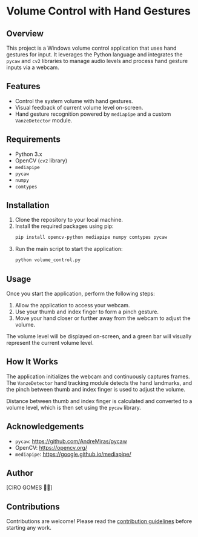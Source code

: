 # Volume Control with Hand Gestures

## Overview
This project is a Windows volume control application that uses hand gestures for input. It leverages the Python language and integrates the `pycaw` and `cv2` libraries to manage audio levels and process hand gesture inputs via a webcam.

## Features
- Control the system volume with hand gestures.
- Visual feedback of current volume level on-screen.
- Hand gesture recognition powered by `mediapipe` and a custom `VanzeDetector` module.

## Requirements
- Python 3.x
- OpenCV (`cv2` library)
- `mediapipe`
- `pycaw`
- `numpy`
- `comtypes`

## Installation
1. Clone the repository to your local machine.
2. Install the required packages using pip:
    ```bash
    pip install opencv-python mediapipe numpy comtypes pycaw
    ```
3. Run the main script to start the application:
    ```bash
    python volume_control.py
    ```

## Usage
Once you start the application, perform the following steps:
1. Allow the application to access your webcam.
2. Use your thumb and index finger to form a pinch gesture.
3. Move your hand closer or further away from the webcam to adjust the volume.

The volume level will be displayed on-screen, and a green bar will visually represent the current volume level.

## How It Works
The application initializes the webcam and continuously captures frames. The `VanzeDetector` hand tracking module detects the hand landmarks, and the pinch between thumb and index finger is used to adjust the volume.

Distance between thumb and index finger is calculated and converted to a volume level, which is then set using the `pycaw` library.

## Acknowledgements
- `pycaw`: https://github.com/AndreMiras/pycaw
- OpenCV: https://opencv.org/
- `mediapipe`: https://google.github.io/mediapipe/

## Author
[CIRO GOMES 🧑‍💻]

## Contributions
Contributions are welcome! Please read the [contribution guidelines](CONTRIBUTING.md) before starting any work.
